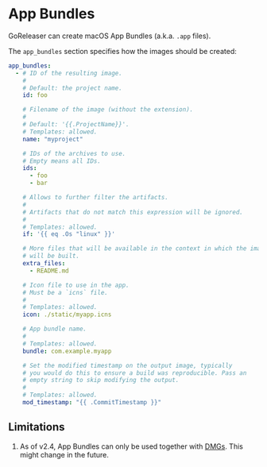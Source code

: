 # App Bundles

<!-- md:pro -->
<!-- md:version v2.4 -->

GoReleaser can create macOS App Bundles (a.k.a. `.app` files).

The `app_bundles` section specifies how the images should be created:

```yaml title=".goreleaser.yaml"
app_bundles:
  - # ID of the resulting image.
    #
    # Default: the project name.
    id: foo

    # Filename of the image (without the extension).
    #
    # Default: '{{.ProjectName}}'.
    # Templates: allowed.
    name: "myproject"

    # IDs of the archives to use.
    # Empty means all IDs.
    ids:
      - foo
      - bar

    # Allows to further filter the artifacts.
    #
    # Artifacts that do not match this expression will be ignored.
    #
    # Templates: allowed.
    if: '{{ eq .Os "linux" }}'

    # More files that will be available in the context in which the image
    # will be built.
    extra_files:
      - README.md

    # Icon file to use in the app.
    # Must be a `icns` file.
    #
    # Templates: allowed.
    icon: ./static/myapp.icns

    # App bundle name.
    #
    # Templates: allowed.
    bundle: com.example.myapp

    # Set the modified timestamp on the output image, typically
    # you would do this to ensure a build was reproducible. Pass an
    # empty string to skip modifying the output.
    #
    # Templates: allowed.
    mod_timestamp: "{{ .CommitTimestamp }}"
```

## Limitations

1. As of v2.4, App Bundles can only be used together with [DMGs](dmg.md). This
   might change in the future.

<!-- md:templates -->
